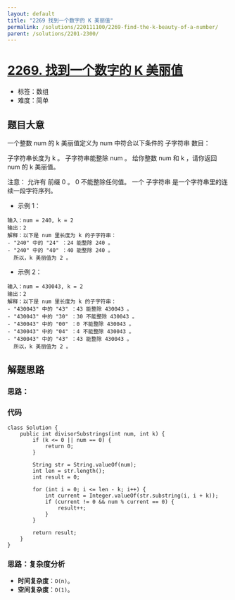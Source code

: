 ```yaml
---
layout: default
title: "2269 找到一个数字的 K 美丽值"
permalink: /solutions/220111100/2269-find-the-k-beauty-of-a-number/
parent: /solutions/2201-2300/
---
```


# [2269. 找到一个数字的 K 美丽值](https://leetcode.cn/problems/find-the-k-beauty-of-a-number/description/)

- 标签：数组
- 难度：简单

## 题目大意

一个整数 num 的 k 美丽值定义为 num 中符合以下条件的 子字符串 数目：

子字符串长度为 k 。
子字符串能整除 num 。
给你整数 num 和 k ，请你返回 num 的 k 美丽值。

注意：
允许有 前缀 0 。
0 不能整除任何值。
一个 子字符串 是一个字符串里的连续一段字符序列。

- 示例 1：

```
输入：num = 240, k = 2
输出：2
解释：以下是 num 里长度为 k 的子字符串：
- "240" 中的 "24" ：24 能整除 240 。
- "240" 中的 "40" ：40 能整除 240 。
  所以，k 美丽值为 2 。
```

- 示例 2：

```
输入：num = 430043, k = 2
输出：2
解释：以下是 num 里长度为 k 的子字符串：
- "430043" 中的 "43" ：43 能整除 430043 。
- "430043" 中的 "30" ：30 不能整除 430043 。
- "430043" 中的 "00" ：0 不能整除 430043 。
- "430043" 中的 "04" ：4 不能整除 430043 。
- "430043" 中的 "43" ：43 能整除 430043 。
  所以，k 美丽值为 2 。
```

## 解题思路

### 思路：

### 代码

```java[]
class Solution {
    public int divisorSubstrings(int num, int k) {
        if (k <= 0 || num == 0) {
            return 0; 
        }

        String str = String.valueOf(num);
        int len = str.length();
        int result = 0;

        for (int i = 0; i <= len - k; i++) {
            int current = Integer.valueOf(str.substring(i, i + k));
            if (current != 0 && num % current == 0) {
                result++;
            }
        }

        return result;
    }
}
```

### 思路：复杂度分析

- **时间复杂度**：`O(n)`。
- **空间复杂度**：`O(1)`。

